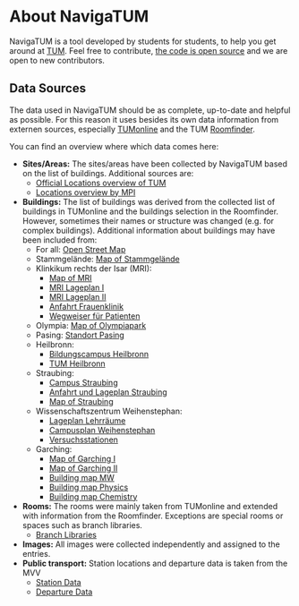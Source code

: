 # About NavigaTUM

NavigaTUM is a tool developed by students for students, to help you get around at [TUM](https://tum.de).
Feel free to contribute, [the code is open source](https://github.com/TUM-Dev/navigatum) and we are open to new contributors.

## Data Sources

The data used in NavigaTUM should be as complete, up-to-date and helpful as possible.
For this reason it uses besides its own data information from externen sources, especially [TUMonline](https://campus.tum.de) and the
TUM [Roomfinder](https://portal.mytum.de/campus/roomfinder).

You can find an overview where which data comes here:

- **Sites/Areas:** The sites/areas have been collected by NavigaTUM based on the list of buildings. Additional sources are:
  - [Official Locations overview of TUM](https://www.tum.de/en/about-tum/our-university/locations)
  - [Locations overview by MPI](https://mpi.fs.tum.de/en/entering-tum/locations//)
- **Buildings:** The list of buildings was derived from the collected list of buildings in TUMonline and the buildings selection in the Roomfinder. However, sometimes their names or structure was changed (e.g. for complex buildings). Additional information about buildings may have been included from:
  - For all: [Open Street Map](https://www.openstreetmap.org)
  - Stammgelände: [Map of Stammgelände](https://portal.mytum.de/campus/stammgelaende/TUM_Campus_Muenchen_klein)
  - Klinkikum rechts der Isar (MRI):
    - [Map of MRI](https://portal.mytum.de/campus/rechts_der_isar/mri)
    - [MRI Lageplan I](https://www.mri.tum.de/lageplaene-und-wegweiser)
    - [MRI Lageplan II](http://www.imi-muenchen.de/fileadmin/user_upload/pdf/MRI_Lageplan.pdf)
    - [Anfahrt Frauenklinik](http://www.frauenklinik.med.tum.de/inhalt/anfahrt)
    - [Wegweiser für Patienten](https://www.mri.tum.de/sites/default/files/seiten/wegweiser_patienten_ambulant_20200312_web.pdf)
  - Olympia: [Map of Olympiapark](https://portal.mytum.de/campus/olympiapark/olympiapark)
  - Pasing: [Standort Pasing](https://www.bgu.tum.de/gb/ueber-uns/standort-muenchen-pasing/)
  - Heilbronn:
    - [Bildungscampus Heilbronn](https://bildungscampus.hn/ueber-uns/leben-am-campus)
    - [TUM Heilbronn](https://www.wi.tum.de/tum-campus-heilbronn/welcome-tum-campus-heilbronn/)
  - Straubing:
    - [Campus Straubing](https://www.cs.tum.de/campus-straubing/campus/?lang=en)
    - [Anfahrt und Lageplan Straubing](https://www.cs.tum.de/campus-straubing/anfahrt-und-lageplan/)
    - [Map of Straubing](https://www.cs.tum.de/wp-content/uploads/2020/01/200127_TUM_Plan_Straubing_WEB.png)
  - Wissenschaftszentrum Weihenstephan:
    - [Lageplan Lehrräume](https://www.wzw.tum.de/fileadmin/lageplan/SoLS-Plan-Lehrraume.jpg)
    - [Campusplan Weihenstephan](https://www.gm.wzw.tum.de/en/campusplan-stand-oktober-2019/)
    - [Versuchsstationen](https://www.wzw.tum.de/?id=239)
  - Garching:
    - [Map of Garching I](https://portal.mytum.de/campus/garching/TUM_Campus_Garching_web)
    - [Map of Garching II](https://www.forschung-garching.tum.de/fileadmin/w00btp/www/00_Startseite_normal/161015_KarteGarchingKomplett_RGB.pdf)
    - [Building map MW](https://www.mw.tum.de/fileadmin/w00btx/mw/Fakultaet/Anfahrt/Lageplan_Gebaeude_MW.pdf)
    - [Building map Physics](https://www.ph.tum.de/about/visit/TUM_Physik_Orientierungsplan.pdf)
    - [Building map Chemistry](https://www.ch.tum.de/fileadmin/tuchfak/www/Lageplan/Infoblatt_2020-06.pdf)
- **Rooms:** The rooms were mainly taken from TUMonline and extended with information from the Roomfinder. Exceptions are special rooms or spaces such as branch libraries.
  - [Branch Libraries](https://www.ub.tum.de/en/branch-libraries)
- **Images:** All images were collected independently and assigned to the entries.
- **Public transport:** Station locations and departure data is taken from the MVV
  - [Station Data](https://www.mvv-muenchen.de/fahrplanauskunft/fuer-entwickler/opendata/index.html)
  - [Departure Data](https://www.mvv-muenchen.de/fahrplanauskunft/fuer-entwickler/homepage-services/index.html)
